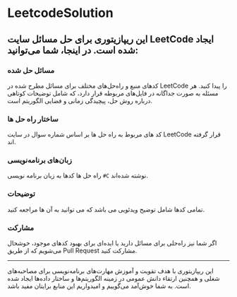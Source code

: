 # LeetcodeSolution

## این ریپازیتوری برای حل مسائل سایت LeetCode ایجاد شده است. در اینجا، شما می‌توانید:

### مسائل حل شده
کدهای منبع و راه‌حل‌های مختلف برای مسائل مطرح شده در LeetCode را پیدا کنید. هر مسئله به صورت جداگانه در فایل‌های مربوطه قرار دارد، که شامل توضیحات کوتاهی درباره روش حل، پیچیدگی زمانی و فضایی الگوریتم است.

### ساختار راه حل ها 
کد های مربوط به راه حل ها بر اساس شماره سوال در سایت LeetCode قرار گرفته اند.

### زبان‌های برنامه‌نویسی 
راه حل ها کدها به زبان‌ برنامه نویسی `#C` نوشته شده‌اند.

### توضیحات
تمامی کدها شامل توضیح ویدئویی می باشد که می توانید به آن ها مراجعه کنید.

### مشارکت
اگر شما نیز راه‌حلی برای مسائل دارید یا ایده‌ای برای بهبود کدهای موجود، خوشحال می‌شویم که از طریق Pull Request مشارکت کنید. 

---
این ریپازیتوری با هدف تقویت و آموزش مهارت‌های برنامه‌نویسی برای مصاحبه‌های شغلی و همچنین ارتقاء دانش عمومی در زمینه الگوریتم‌ها و ساختار داده‌ها ایجاد شده است. به شما خوش‌آمد می‌گوییم و امیدواریم این منابع برایتان مفید باشد.
